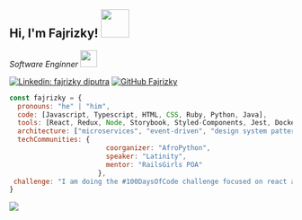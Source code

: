 <h2> Hi, I'm Fajrizky! <img src="https://media.giphy.com/media/mGcNjsfWAjY5AEZNw6/giphy.gif" width="50"></h2>

<p><em>
  Software Enginner <img src="https://media.giphy.com/media/fYSnHlufseco8Fh93Z/giphy.gif" width="30">
</br>
  
</em></p>


[![Linkedin: fajrizky diputra](https://img.shields.io/badge/-fajrizkydiputra-blue?style=flat-square&logo=Linkedin&logoColor=white&link=https://www.linkedin.com/in/fajrizkydiputra/)](https://www.linkedin.com/in/fajrizkydiputra/)
[![GitHub Fajrizky](https://img.shields.io/github/followers/Fajrizky?label=follow&style=social)](https://github.com/Fajrizky)



```javascript
const fajrizky = {
  pronouns: "he" | "him",
  code: [Javascript, Typescript, HTML, CSS, Ruby, Python, Java],
  tools: [React, Redux, Node, Storybook, Styled-Components, Jest, Docker],
  architecture: ["microservices", "event-driven", "design system pattern"],
  techCommunities: {
                        coorganizer: "AfroPython",
                        speaker: "Latinity",
                        mentor: "RailsGirls POA"
                      },
 challenge: "I am doing the #100DaysOfCode challenge focused on react and typescript"
}
```


<img src="https://github-readme-stats.vercel.app/api?username=Fajrizky&&show_icons=true&title_color=ffffff&icon_color=bb2acf&text_color=daf7dc&bg_color=151515">
